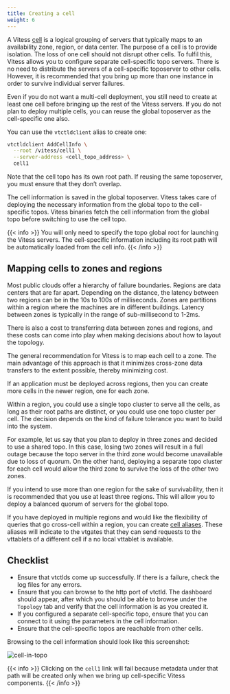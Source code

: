 ```yaml
---
title: Creating a cell
weight: 6
---
```


A Vitess [cell](../../../concepts/cell) is a logical grouping of servers that typically maps to an availability zone, region, or data center. The purpose of a cell is to provide isolation. The loss of one cell should not disrupt other cells. To fulfil this, Vitess allows you to configure separate cell-specific topo servers. There is no need to distribute the servers of a cell-specific toposerver to other cells. However, it is recommended that you bring up more than one instance in order to survive individual server failures.

Even if you do not want a multi-cell deployment, you still need to create at least one cell before bringing up the rest of the Vitess servers. If you do not plan to deploy multiple cells, you can reuse the global toposerver as the cell-specific one also.

You can use the `vtctldclient` alias to create one:

```sh
vtctldclient AddCellInfo \
  --root /vitess/cell1 \
  --server-address <cell_topo_address> \
  cell1
```

Note that the cell topo has its own root path. If reusing the same toposerver, you must ensure that they don’t overlap.

The cell information is saved in the global toposerver. Vitess takes care of deploying the necessary information from the global topo to the cell-specific topos. Vitess binaries fetch the cell information from the global topo before switching to use the cell topo.

{{< info >}}
You will only need to specify the topo global root for launching the Vitess servers. The cell-specific information including its root path will be automatically loaded from the cell info.
{{< /info >}}

## Mapping cells to zones and regions

Most public clouds offer a hierarchy of failure boundaries. Regions are data centers that are far apart. Depending on the distance, the latency between two regions can be in the 10s to 100s of milliseconds. Zones are partitions within a region where the machines are in different buildings. Latency between zones is typically in the range of sub-millisecond to 1-2ms.

There is also a cost to transferring data between zones and regions, and these costs can come into play when making decisions about how to layout the topology.

The general recommendation for Vitess is to map each cell to a zone. The main advantage of this approach is that it minimizes cross-zone data transfers to the extent possible, thereby minimizing cost.

If an application must be deployed across regions, then you can create more cells in the newer region, one for each zone.

Within a region, you could use a single topo cluster to serve all the cells, as long as their root paths are distinct, or you could use one topo cluster per cell. The decision depends on the kind of failure tolerance you want to build into the system.

For example, let us say that you plan to deploy in three zones and decided to use a shared topo. In this case, losing two zones will result in a full outage because the topo server in the third zone would become unavailable due to loss of quorum. On the other hand, deploying a separate topo cluster for each cell would allow the third zone to survive the loss of the other two zones.

If you intend to use more than one region for the sake of survivability, then it is recommended that you use at least three regions. This will allow you to deploy a balanced quorum of servers for the global topo.

If you have deployed in multiple regions and would like the flexibility of queries that go cross-cell within a region, you can create [cell aliases](../../../reference/programs/vtctl/cell-aliases). These aliases will indicate to the vtgates that they can send requests to the vttablets of a different cell if a no local vttablet is available.

## Checklist

* Ensure that vtctlds come up successfully. If there is a failure, check the log files for any errors.
* Ensure that you can browse to the http port of vtctld. The dashboard should appear, after which you should be able to browse under the `Topology` tab and verify that the cell information is as you created it.
* If you configured a separate cell-specific topo, ensure that you can connect to it using the parameters in the cell information.
* Ensure that the cell-specific topos are reachable from other cells.

Browsing to the cell information should look like this screenshot:

![cell-in-topo](../img/cell-in-topo.png)

{{< info >}}
Clicking on the `cell1` link will fail because metadata under that path will be created only when we bring up cell-specific Vitess components.
{{< /info >}}
